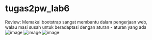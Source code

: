 # tugas2pw_lab6
Review:
Memakai bootstrap sangat membantu dalam pengerjaan web, walau masi susah untuk beradaptasi dengan aturan - aturan yang ada
![image](https://github.com/DP6-Christian-136/tugas2pw_lab6/assets/114709222/a07723c5-5ad0-42af-a0b3-b849c42fe23f)
![image](https://github.com/DP6-Christian-136/tugas2pw_lab6/assets/114709222/9a96c870-55a7-4ef3-97bf-e17f50b8a6fc)
![image](https://github.com/DP6-Christian-136/tugas2pw_lab6/assets/114709222/6d92af85-c451-4594-84da-90b33571a401)
